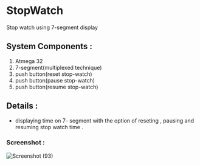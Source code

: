 # StopWatch
Stop watch using 7-segment display

## System Components :
1. Atmega 32 
2. 7-segment(multiplexed technique)
3. push button(reset stop-watch)
4. push button(pause stop-watch)
5. push button(resume stop-watch)

## Details :
- displaying time on 7- segment with the option of reseting ,
  pausing and resuming stop watch time .
  
### Screenshot :
![Screenshot (93)](https://github.com/Mo3aadel/StopWatch/assets/140068401/c89071f9-640c-4f7d-895c-ad9433cbb1f4)

